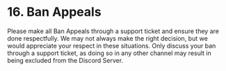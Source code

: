 # 16. Ban Appeals

Please make all Ban Appeals through a support ticket and ensure they are done respectfully. We may not always make the right decision, but we would appreciate your respect in these situations. Only discuss your ban through a support ticket, as doing so in any other channel may result in being excluded from the Discord Server.
